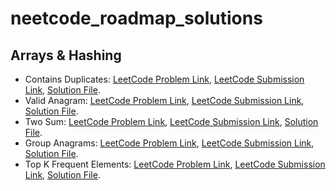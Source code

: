 # neetcode_roadmap_solutions
## Arrays & Hashing
* Contains Duplicates: [LeetCode Problem Link](https://leetcode.com/problems/contains-duplicate/), [LeetCode Submission Link](https://leetcode.com/problems/contains-duplicate/submissions/873117251/), [Solution File](https://github.com/GalalMohammed/neetcode_roadmap_solutions/blob/main/Arrays_and_Hashing/Contains_duplicates.cpp).
* Valid Anagram: [LeetCode Problem Link](https://leetcode.com/problems/valid-anagram/), [LeetCode Submission Link](https://leetcode.com/problems/valid-anagram/submissions/873144178/), [Solution File](https://github.com/GalalMohammed/neetcode_roadmap_solutions/blob/main/Arrays_and_Hashing/Valid_Anagram.cpp).
* Two Sum: [LeetCode Problem Link](https://leetcode.com/problems/two-sum/), [LeetCode Submission Link](https://leetcode.com/problems/two-sum/submissions/535769966/), [Solution File](https://github.com/GalalMohammed/neetcode_roadmap_solutions/blob/main/Arrays_and_Hashing/Two_Sum.py).
* Group Anagrams: [LeetCode Problem Link](https://leetcode.com/problems/group-anagrams/), [LeetCode Submission Link](https://leetcode.com/problems/group-anagrams/submissions/873946032/), [Solution File](https://github.com/GalalMohammed/neetcode_roadmap_solutions/blob/main/Arrays_and_Hashing/Group_Anagrams.cpp).
* Top K Frequent Elements: [LeetCode Problem Link](https://leetcode.com/problems/top-k-frequent-elements), [LeetCode Submission Link](https://leetcode.com/problems/top-k-frequent-elements/submissions/874570541/), [Solution File](https://github.com/GalalMohammed/neetcode_roadmap_solutions/blob/main/Arrays_and_Hashing/Top_K_Frequent_Elements.cpp).
